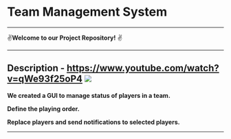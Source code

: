 # **Team Management System**

---

✌**Welcome to our Project Repository!** ✌

---

**Description - https://www.youtube.com/watch?v=qWe93f25oP4**
<img src="http://img.youtube.com/vi/watch?v=qWe93f25oP4/hqdefault.jpg">
---

**We created a GUI to manage status of players in a team.**

**Define the playing order.**

**Replace players and send notifications to selected players.**

---
